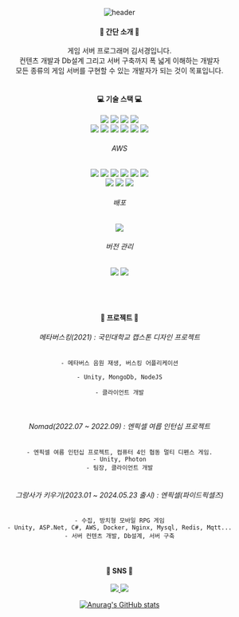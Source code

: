 <div align="center">
 
![header](https://capsule-render.vercel.app/api?type=rounded&fontColor=FFFFFF&color=0:92B4EC,80:FFE69A,100:FFD24C&height=200&text=Kim%20Seogyoung&animation=fadeIn&desc=Hi!%20Here%20is%20my%20profile&descSize=20&descAlignY=75&descAlign=70)

<h4>🍔 간단 소개 🥯</h4>
게임 서버 프로그래머 김서경입니다.</br>
컨텐츠 개발과 Db설계 그리고 서버 구축까지 폭 넓게 이해하는 개발자</br>
모든 종류의 게임 서버를 구현할 수 있는 개발자가 되는 것이 목표입니다. 
</br>

</br>



<h4>💻 기술 스택 💻</h4>
 <div>
  <img src="https://img.shields.io/badge/.NET-512BD4?style=flat-square&logo=.NET&logoColor=white"/>
  <img src="https://img.shields.io/badge/C Sharp-239120?style=flat-square&logo=C Sharp&logoColor=white"/>
  <img src="https://img.shields.io/badge/Python-3776AB?style=flat-square&logo=Python&logoColor=white"/>
  <img src="https://img.shields.io/badge/Unity-000000?style=flat-square&logo=Unity&logoColor=white"/>
  <br/>

 
 <img src="https://img.shields.io/badge/redis-FF4438?style=flat-square&logo=redis&logoColor=white"/>
 <img src="https://img.shields.io/badge/mysql-4479A1?style=flat-square&logo=mysql&logoColor=white"/>
 <img src="https://img.shields.io/badge/sqlite-003B57?style=flat-square&logo=sqlite&logoColor=white"/>
<img src="https://img.shields.io/badge/mongodb-47A248?style=flat-square&logo=mongodb&logoColor=white"/>
  <img src="https://img.shields.io/badge/FireBase-FFCA28?style=flat-square&logo=FireBase&logoColor=white"/>
  <img src="https://img.shields.io/badge/mqtt-660066?style=flat-square&logo=mqtt&logoColor=white"/>
  <br/>
  <h6> AWS </h6>
  <img src="https://img.shields.io/badge/amazons3-569A31?style=flat-square&logo=amazons3&logoColor=white"/>
  <img src="https://img.shields.io/badge/amazonrds-527FFF?style=flat-square&logo=amazonrds&logoColor=white"/>
  <img src="https://img.shields.io/badge/awselasticloadbalancing-8C4FFF?style=flat-square&logo=awselasticloadbalancing&logoColor=white"/>
  <img src="https://img.shields.io/badge/amazonec2-FF9900?style=flat-square&logo=amazonec2&logoColor=white"/>
  <img src="https://img.shields.io/badge/amazonroute53-8C4FFF?style=flat-square&logo=amazonroute53&logoColor=white"/>
  <img src="https://img.shields.io/badge/amazonelasticache-C925D1?style=flat-square&logo=amazonelasticache&logoColor=white"/>
   <br/>
  <img src="https://img.shields.io/badge/centos-262577?style=flat-square&logo=centos&logoColor=white"/>
  <img src="https://img.shields.io/badge/ubuntu-E95420?style=flat-square&logo=ubuntu&logoColor=white"/>
  <img src="https://img.shields.io/badge/docker-2496ED?style=flat-square&logo=docker&logoColor=white"/>
  <br/>
  <h6> 배포 </h6>
  <img src="https://img.shields.io/badge/teamcity-000000?style=flat-square&logo=teamcity&logoColor=white"/>
</div>
<h6> 버전 관리 </h6>
 <img src="https://img.shields.io/badge/git-F05032?style=flat-square&logo=git&logoColor=white"/>
  <img src="https://img.shields.io/badge/perforce-404040?style=flat-square&logo=perforce&logoColor=white"/>

<br/>
 <div>

</div>


</br>

</br>

</br>
 
<h4>🚀 프로젝트 🚀</h4>
<h6> 메타버스킹(2021) : 국민대학교 캡스톤 디자인 프로젝트 </h6>
<code>- 메타버스 음원 재생, 버스킹 어플리케이션<br/>
- Unity, MongoDb, NodeJS<br/>
- 클라이언트 개발<br/>
</code>

</br>
<h6> Nomad(2022.07 ~ 2022.09) : 엔픽셀 여릅 인턴십 프로젝트 </h6>
<code>- 엔픽셀 여름 인턴십 프로젝트, 컴퓨터 4인 협동 멀티 디펜스 게임.
- Unity, Photon
- 팀장, 클라이언트 개발
</code>

</br>
<h6> 그랑사가 키우기(2023.01 ~ 2024.05.23 출시) : 엔픽셀(파이드픽셀즈)</h6> 
<code>- 수집, 방치형 모바일 RPG 게임
- Unity, ASP.Net, C#, AWS, Docker, Nginx, Mysql, Redis, Mqtt...
- 서버 컨텐츠 개발, Db설계, 서버 구축
</code>


</br>
</br>
<h4>🐤 SNS 🐤</h4>
<div>
<a href="https://www.instagram.com/rlaehdrud/" target="_blank"><img src="https://img.shields.io/badge/instagram-E4405F?style=flat-square&logo=instagram&logoColor=white"/> 
<a href="https://blog.naver.com/colisel" target="_blank"><img src="https://img.shields.io/badge/NaverBlog-03C75A?style=flat-square&logo=Naver&logoColor=white"/>

  </div>
  
 ![Anurag's GitHub stats](https://github-readme-stats.vercel.app/api?username=Kimseogyoung&theme=buefy)
</div>

